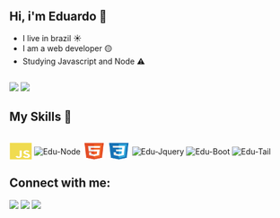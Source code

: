 
## Hi, i'm Eduardo 🛶
- I live in brazil ☀️
- I am a web developer 🟡
- Studying Javascript and Node ⚠️

##
<div>
  <img height="165em" src="https://github-readme-stats.vercel.app/api?username=EduardoBach&show_icons=true&theme=dark&include_all_commits=true&count_private=true"/>
  
 <img height="165em" src="https://github-readme-stats.vercel.app/api/top-langs/?username=EduardoBach&layout=compact&langs_count=7&theme=dark"/>
 
 </div>
 
 ## My Skills 🍋
<div style="display: inline_block"><br>
  <img align="center" alt="Edu-Js" height="30" width="40" src="https://raw.githubusercontent.com/devicons/devicon/master/icons/javascript/javascript-plain.svg">
  <img align="center" alt="Edu-Node" height="30" width="40" src="https://cdn.jsdelivr.net/gh/devicons/devicon/icons/nodejs/nodejs-original.svg">
  <img align="center" alt="Edu-HTML" height="30" width="40" src="https://raw.githubusercontent.com/devicons/devicon/master/icons/html5/html5-original.svg">
  <img align="center" alt="Edu-CSS" height="30" width="40" src="https://raw.githubusercontent.com/devicons/devicon/master/icons/css3/css3-original.svg">
  <img align="center" alt="Edu-Jquery" height="30" width="40" src="https://cdn.jsdelivr.net/gh/devicons/devicon/icons/jquery/jquery-original.svg">
  <img align="center" alt="Edu-Boot" height="30" width="40" src="https://cdn.jsdelivr.net/gh/devicons/devicon/icons/bootstrap/bootstrap-plain.svg">
  <img align="center" alt="Edu-Tail" height="30" width="40" src="https://cdn.jsdelivr.net/gh/devicons/devicon/icons/tailwindcss/tailwindcss-plain.svg" />         
</div>

## Connect with me:

  <a href="https://www.instagram.com/eduard0bach09/" target="_blank"><img src="https://img.shields.io/badge/-Instagram-%23E4405F?style=for-the-badge&logo=instagram&logoColor=white" target="_blank"></a>
  <a href = "mailto:eduardo-bach@protonmail.com"><img src="https://img.shields.io/badge/ProtonMail-8B89CC?style=for-the-badge&logo=protonmail&logoColor=white" target="_blank"></a>
  <a href="https://www.linkedin.com/in/eduardo-bach-222746209/" target="_blank"><img src="https://img.shields.io/badge/-LinkedIn-%230077B5?style=for-the-badge&logo=linkedin&logoColor=white" target="_blank"></a> 
